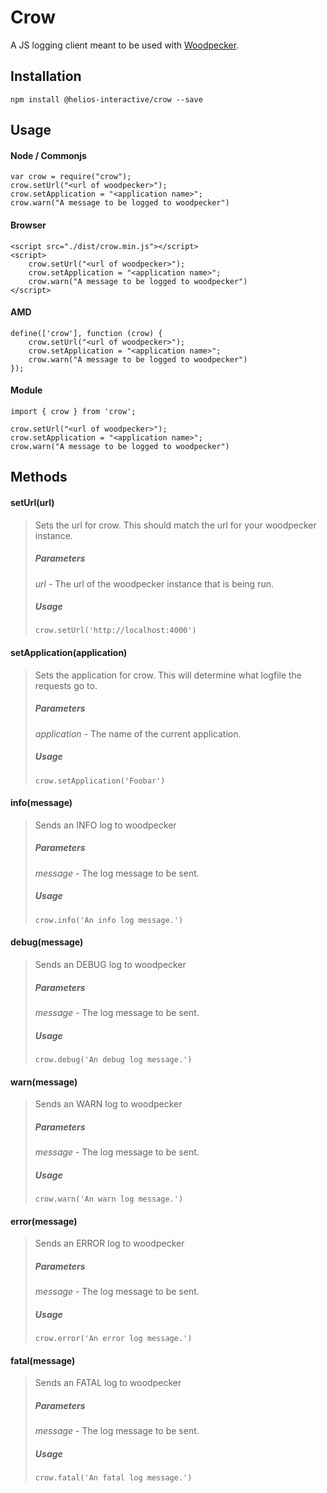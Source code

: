 # Crow

A JS logging client meant to be used with [Woodpecker](http://helios-stash.heliosinteractive.com:7991/projects/HI/repos/woodpecker/browse).

## Installation 
```$xslt
npm install @helios-interactive/crow --save
```
## Usage

#### Node / Commonjs

```
var crow = require("crow");
crow.setUrl("<url of woodpecker>");
crow.setApplication = "<application name>";
crow.warn("A message to be logged to woodpecker")
```

#### Browser

```
<script src="./dist/crow.min.js"></script>
<script>
    crow.setUrl("<url of woodpecker>");
    crow.setApplication = "<application name>";
    crow.warn("A message to be logged to woodpecker")
</script>
```

#### AMD
```
define(['crow'], function (crow) {
    crow.setUrl("<url of woodpecker>");
    crow.setApplication = "<application name>";
    crow.warn("A message to be logged to woodpecker")
});
```

#### Module
```
import { crow } from 'crow';

crow.setUrl("<url of woodpecker>");
crow.setApplication = "<application name>";
crow.warn("A message to be logged to woodpecker")
```

## Methods

#### setUrl(url)
> Sets the url for crow. This should match the url for your woodpecker instance.
> ##### Parameters 
> *url* - The url of the woodpecker instance that is being run.
> ##### Usage
> `crow.setUrl('http://localhost:4000')`

#### setApplication(application)
> Sets the application for crow. This will determine what logfile the requests go to.
> ##### Parameters 
> *application* - The name of the current application.
> ##### Usage
> `crow.setApplication('Foobar')`

#### info(message)
> Sends an INFO log to woodpecker
> ##### Parameters 
> *message* - The log message to be sent.
> ##### Usage
> `crow.info('An info log message.')`

#### debug(message)
> Sends an DEBUG log to woodpecker
> ##### Parameters 
> *message* - The log message to be sent.
> ##### Usage
> `crow.debug('An debug log message.')`

#### warn(message)
> Sends an WARN log to woodpecker
> ##### Parameters 
> *message* - The log message to be sent.
> ##### Usage
> `crow.warn('An warn log message.')`

#### error(message)
> Sends an ERROR log to woodpecker
> ##### Parameters 
> *message* - The log message to be sent.
> ##### Usage
> `crow.error('An error log message.')`

#### fatal(message)
> Sends an FATAL log to woodpecker
> ##### Parameters 
> *message* - The log message to be sent.
> ##### Usage
> `crow.fatal('An fatal log message.')`

